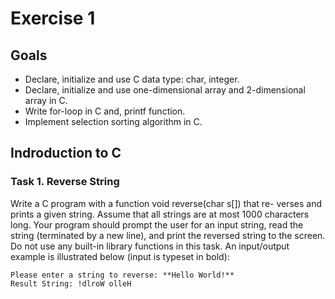 # Exercise 1

## Goals

- Declare, initialize and use C data type: char, integer.
- Declare, initialize and use one-dimensional array and 2-dimensional array in C.
- Write for-loop in C and, printf function.
- Implement selection sorting algorithm in C.

## Indroduction to C

### Task 1. Reverse String

Write a C program with a function void reverse(char s[]) that re- verses and prints a given string. Assume that all strings are at most 1000 characters long. Your program should prompt the user for an input string, read the string (terminated by a new line), and print the reversed string to the screen. Do not use any built-in library functions in this task. An input/output example is illustrated below (input is typeset in bold):

```
Please enter a string to reverse: **Hello World!**
Result String: !dlroW olleH
```
